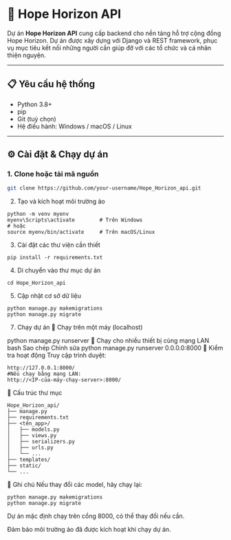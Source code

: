 # 🌟 Hope Horizon API

Dự án **Hope Horizon API** cung cấp backend cho nền tảng hỗ trợ cộng đồng Hope Horizon. Dự án được xây dựng với Django và REST framework, phục vụ mục tiêu kết nối những người cần giúp đỡ với các tổ chức và cá nhân thiện nguyện.

---

## 📋 Yêu cầu hệ thống

- Python 3.8+
- pip
- Git (tuỳ chọn)
- Hệ điều hành: Windows / macOS / Linux

---

## ⚙️ Cài đặt & Chạy dự án

### 1. Clone hoặc tải mã nguồn
```bash
git clone https://github.com/your-username/Hope_Horizon_api.git
```

2. Tạo và kích hoạt môi trường ảo
```
python -m venv myenv
myenv\Scripts\activate        # Trên Windows
# hoặc
source myenv/bin/activate     # Trên macOS/Linux
```


3. Cài đặt các thư viện cần thiết
```
pip install -r requirements.txt
```

4. Di chuyển vào thư mục dự án
```
cd Hope_Horizon_api
```

5. Cập nhật cơ sở dữ liệu
```
python manage.py makemigrations
python manage.py migrate
```
7. Chạy dự án
🔸 Chạy trên một máy (localhost)

python manage.py runserver
🔸 Chạy cho nhiều thiết bị cùng mạng LAN
bash
Sao chép
Chỉnh sửa
python manage.py runserver 0.0.0.0:8000
🧪 Kiểm tra hoạt động
Truy cập trình duyệt:
```
http://127.0.0.1:8000/
#Nếu chạy bằng mạng LAN:
http://<IP-của-máy-chạy-server>:8000/
```
📁 Cấu trúc thư mục
```
Hope_Horizon_api/
├── manage.py
├── requirements.txt
├── <tên_app>/
│   ├── models.py
│   ├── views.py
│   ├── serializers.py
│   ├── urls.py
│   └── ...
├── templates/
├── static/
└── ...
```
📝 Ghi chú
Nếu thay đổi các model, hãy chạy lại:

```
python manage.py makemigrations
python manage.py migrate
```

Dự án mặc định chạy trên cổng 8000, có thể thay đổi nếu cần.

Đảm bảo môi trường ảo đã được kích hoạt khi chạy dự án.
